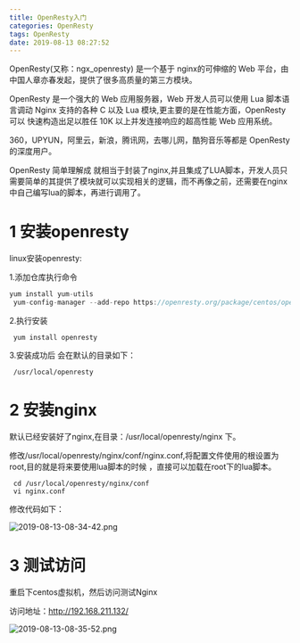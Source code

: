 ```yaml
---
title: OpenResty入门
categories: OpenResty
tags: OpenResty
date: 2019-08-13 08:27:52
---
```


OpenResty(又称：ngx_openresty) 是一个基于 nginx的可伸缩的 Web 平台，由中国人章亦春发起，提供了很多高质量的第三方模块。

OpenResty 是一个强大的 Web 应用服务器，Web 开发人员可以使用 Lua 脚本语言调动 Nginx 支持的各种 C 以及 Lua 模块,更主要的是在性能方面，OpenResty可以 快速构造出足以胜任 10K 以上并发连接响应的超高性能 Web 应用系统。

360，UPYUN，阿里云，新浪，腾讯网，去哪儿网，酷狗音乐等都是 OpenResty 的深度用户。

OpenResty 简单理解成 就相当于封装了nginx,并且集成了LUA脚本，开发人员只需要简单的其提供了模块就可以实现相关的逻辑，而不再像之前，还需要在nginx中自己编写lua的脚本，再进行调用了。

# 1 安装openresty

linux安装openresty:

1.添加仓库执行命令

```cpp
yum install yum-utils
 yum-config-manager --add-repo https://openresty.org/package/centos/openresty.repo
 ```

 2.执行安装

     yum install openresty

3.安装成功后 会在默认的目录如下：
 
     /usr/local/openresty

# 2 安装nginx

默认已经安装好了nginx,在目录：/usr/local/openresty/nginx 下。

修改/usr/local/openresty/nginx/conf/nginx.conf,将配置文件使用的根设置为root,目的就是将来要使用lua脚本的时候 ，直接可以加载在root下的lua脚本。

     cd /usr/local/openresty/nginx/conf
     vi nginx.conf  

 修改代码如下：

 ![2019-08-13-08-34-42.png](http://pv125k1gl.bkt.clouddn.com/2019-08-13-08-34-42.png)

 # 3 测试访问

 重启下centos虚拟机，然后访问测试Nginx

访问地址：http://192.168.211.132/

![2019-08-13-08-35-52.png](http://pv125k1gl.bkt.clouddn.com/2019-08-13-08-35-52.png)

     